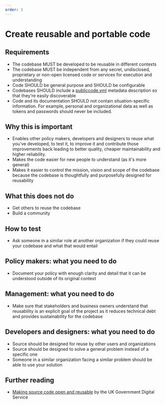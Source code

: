 ```yaml
---
order: 3
---
```


# Create reusable and portable code

## Requirements

* The codebase MUST be developed to be reusable in different contexts
* The codebase MUST be independent from any secret, undisclosed, proprietary or non-open licensed code or services for execution and understanding
* Code SHOULD be general purpose and SHOULD be configurable
* Codebases SHOULD include a [publiccode.yml](https://github.com/publiccodenet/publiccode.yml/) metadata description so that they're easily discoverable
* Code and its documentation SHOULD not contain situation-specific information. For example, personal and organizational data as well as tokens and passwords should never be included.

## Why this is important

* Enables other policy makers, developers and designers to reuse what you've developed, to test it, to improve it and contribute those improvements back leading to better quality, cheaper maintainability and higher reliability.
* Makes the code easier for new people to understand (as it's more general)
* Makes it easier to control the mission, vision and scope of the codebase because the codebase is thoughtfully and purposefully designed for reusability

## What this does not do

* Get others to reuse the codebase
* Build a community

## How to test

* Ask someone in a similar role at another organization if they could reuse your codebase and what that would entail

## Policy makers: what you need to do

* Document your policy with enough clarity and detail that it can be understood outside of its original context

## Management: what you need to do

* Make sure that stakeholders and business owners understand that reusability is an explicit goal of the project as it reduces technical debt and provides sustainability for the codebase

## Developers and designers: what you need to do

* Source should be designed for reuse by other users and organizations
* Source should be designed to solve a general problem instead of a specific one
* Someone in a similar organization facing a similar problem should be able to use your solution

## Further reading

* [Making source code open and reusable](https://www.gov.uk/service-manual/technology/making-source-code-open-and-reusable) by the UK Government Digital Service
